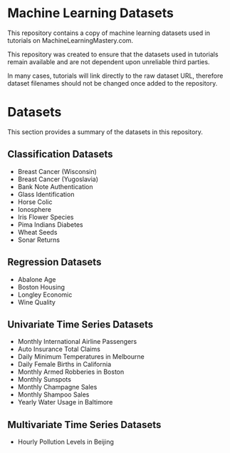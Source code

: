 Machine Learning Datasets
=========================

This repository contains a copy of machine learning datasets used in tutorials on MachineLearningMastery.com.

This repository was created to ensure that the datasets used in tutorials remain available and are not dependent upon unreliable third parties.

In many cases, tutorials will link directly to the raw dataset URL, therefore dataset filenames should not be changed once added to the repository.

Datasets
========

This section provides a summary of the datasets in this repository.

## Classification Datasets

* Breast Cancer (Wisconsin)
* Breast Cancer (Yugoslavia)
* Bank Note Authentication
* Glass Identification
* Horse Colic
* Ionosphere
* Iris Flower Species
* Pima Indians Diabetes
* Wheat Seeds
* Sonar Returns

## Regression Datasets

* Abalone Age
* Boston Housing
* Longley Economic
* Wine Quality

## Univariate Time Series Datasets

* Monthly International Airline Passengers
* Auto Insurance Total Claims
* Daily Minimum Temperatures in Melbourne
* Daily Female Births in California
* Monthly Armed Robberies in Boston
* Monthly Sunspots
* Monthly Champagne Sales
* Monthly Shampoo Sales
* Yearly Water Usage in Baltimore

## Multivariate Time Series Datasets

* Hourly Pollution Levels in Beijing


